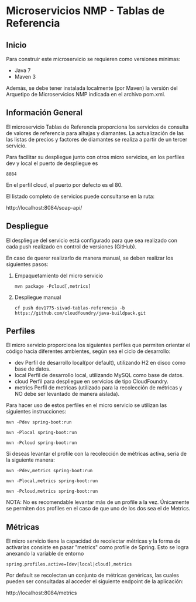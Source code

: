 # Microservicios NMP - Tablas de Referencia

## Inicio

Para construir este microservicio se requieren como versiones mínimas:
 
 * Java 7
 * Maven 3
 
 Además, se debe tener instalada localmente (por Maven) la versión del Arquetipo de Microservicios NMP indicada en el
 archivo pom.xml.

## Información General

El microservicio Tablas de Referencia proporciona los servicios de consulta de valores de referencia para alhajas y diamantes.
La actualización de las las listas de precios y factores de diamantes se realiza a partir de un tercer servicio.

Para facilitar su despliegue junto con otros micro servicios, en los perfiles dev y local el puerto de despliegue es

```
8084
```

En el perfil cloud, el puerto por defecto es el 80.

El listado completo de servicios puede consultarse en la ruta:

http://localhost:8084/soap-api/

## Despliegue

El despliegue del servicio está configurado para que sea realizado con cada push realizado en control de versiones (GitHub).

En caso de querer realizarlo de manera manual, se deben realizar los siguientes pasos:

1. Empaquetamiento del micro servicio
    
    ```
    mvn package -Pcloud[,metrics]
    ```

2. Despliegue manual
    
    ```
    cf push dev1775-sivad-tablas-referencia -b https://github.com/cloudfoundry/java-buildpack.git
    ```


## Perfiles

El micro servicio proporciona los siguientes perfiles que permiten orientar el código hacia diferentes ambientes, según
sea el ciclo de desarrollo:

* dev           Perfil de desarrollo local(por default), utilizando H2 en disco como base de datos.
* local         Perfil de desarrollo local, utilizando MySQL como base de datos.
* cloud         Perfil para despliegue en servicios de tipo CloudFoundry.
* metrics       Perfil de metricas (utilizado para la recolección de métricas y NO debe ser levantado de manera aislada).

Para hacer uso de estos perfiles en el micro servicio se utilizan las siguientes instrucciones:

```
mvn -Pdev spring-boot:run
```

```
mvn -Plocal spring-boot:run
```

```
mvn -Pcloud spring-boot:run
```

Si deseas levantar el profile con la recolección de métricas activa, sería de la siguiente manera:

```
mvn -Pdev,metrics spring-boot:run
```

```
mvn -Plocal,metrics spring-boot:run
```

```
mvn -Pcloud,metrics spring-boot:run
```

NOTA: No es recomendable levantar más de un profile a la vez. Únicamente se permiten dos profiles 
en el caso de que uno de los dos sea el de Metrics.


## Métricas
El micro servicio tiene la capacidad de recolectar métricas y la forma de activarlas consiste en pasar "metrics" como
profile de Spring. Esto se logra anexando la variable de entorno

```
spring.profiles.active=[dev|local|cloud],metrics
```

Por default se recolectan un conjunto de métricas genéricas, las cuales pueden ser consultadas al acceder el siguiente
endpoint de la aplicación:

http://localhost:8084/metrics
